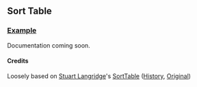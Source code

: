 ## Sort Table

### [Example](http://adamschwartz.co/sortable/example/)

Documentation coming soon.

#### Credits

Loosely based on [Stuart Langridge](https://github.com/stuartlangridge)'s [SortTable](http://www.kryogenix.org/code/browser/sorttable/) ([History](https://github.com/adamschwartz/sortable/commits/e068642453bb39eed676ed338e9bbeb372ca74c4/sorttable.js), [Original](https://github.com/adamschwartz/sortable/blob/37894eb51bda9f0e438d735967f16eef0d403ef9/sorttable.js))